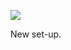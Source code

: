 ![](https://db-feed.s3.amazonaws.com/legacy/E53E0478-5D3B-40C4-A950-84A86EBF17BB-1602078314.jpeg)

New set-up.
